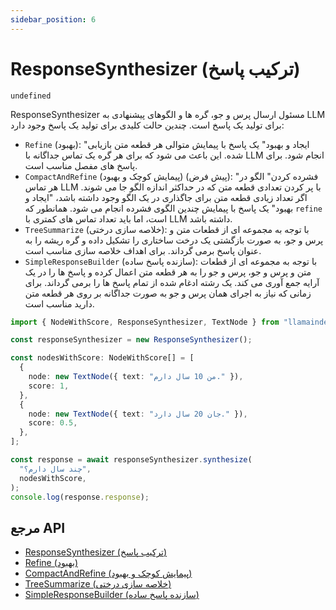 ```yaml
---
sidebar_position: 6
---
```


# ResponseSynthesizer (ترکیب پاسخ)

`undefined`

ResponseSynthesizer مسئول ارسال پرس و جو، گره ها و الگوهای پیشنهادی به LLM برای تولید یک پاسخ است. چندین حالت کلیدی برای تولید یک پاسخ وجود دارد:

- `Refine` (بهبود): "ایجاد و بهبود" یک پاسخ با پیمایش متوالی هر قطعه متن بازیابی شده. این باعث می شود که برای هر گره یک تماس جداگانه با LLM انجام شود. برای پاسخ های مفصل مناسب است.
- `CompactAndRefine` (پیمایش کوچک و بهبود) (پیش فرض): "فشرده کردن" الگو در هر تماس LLM با پر کردن تعدادی قطعه متن که در حداکثر اندازه الگو جا می شوند. اگر تعداد زیادی قطعه متن برای جاگذاری در یک الگو وجود داشته باشد، "ایجاد و بهبود" یک پاسخ با پیمایش چندین الگوی فشرده انجام می شود. همانطور که `refine` است، اما باید تعداد تماس های کمتری با LLM داشته باشد.
- `TreeSummarize` (خلاصه سازی درختی): با توجه به مجموعه ای از قطعات متن و پرس و جو، به صورت بازگشتی یک درخت ساختاری را تشکیل داده و گره ریشه را به عنوان پاسخ برمی گرداند. برای اهداف خلاصه سازی مناسب است.
- `SimpleResponseBuilder` (سازنده پاسخ ساده): با توجه به مجموعه ای از قطعات متن و پرس و جو، پرس و جو را به هر قطعه متن اعمال کرده و پاسخ ها را در یک آرایه جمع آوری می کند. یک رشته ادغام شده از تمام پاسخ ها را برمی گرداند. برای زمانی که نیاز به اجرای همان پرس و جو به صورت جداگانه بر روی هر قطعه متن دارید مناسب است.

```typescript
import { NodeWithScore, ResponseSynthesizer, TextNode } from "llamaindex";

const responseSynthesizer = new ResponseSynthesizer();

const nodesWithScore: NodeWithScore[] = [
  {
    node: new TextNode({ text: "من 10 سال دارم." }),
    score: 1,
  },
  {
    node: new TextNode({ text: "جان 20 سال دارد." }),
    score: 0.5,
  },
];

const response = await responseSynthesizer.synthesize(
  "چند سال دارم؟",
  nodesWithScore,
);
console.log(response.response);
```

## مرجع API

- [ResponseSynthesizer (ترکیب پاسخ)](../../api/classes/ResponseSynthesizer.md)
- [Refine (بهبود)](../../api/classes/Refine.md)
- [CompactAndRefine (پیمایش کوچک و بهبود)](../../api/classes/CompactAndRefine.md)
- [TreeSummarize (خلاصه سازی درختی)](../../api/classes/TreeSummarize.md)
- [SimpleResponseBuilder (سازنده پاسخ ساده)](../../api/classes/SimpleResponseBuilder.md)
